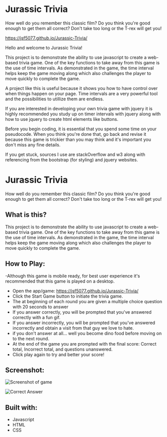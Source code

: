 # Jurassic Trivia
How well do you remember this classic film? Do you think you're good enough to get them all correct? Don't take too long or the T-rex will get you!

https://jsf5077.github.io/Jurassic-Trivia/

Hello and welcome to Jurassic Trivia!

This project is to demonstrate the ability to use javascript to create a web-based trivia game. One of the key functions to take away from this game is the use of time intervals. As demonstrated in the game, the time interval helps keep the game moving along which also challenges the player to move quickly to complete the game. 

A project like this is useful because it shows you how to have control over when things happen on your page. Time intervals are a very powerful tool and the possibilities to utillize them are endless. 

If you are interested in developing your own trivia game with jquery it is highly recommended you study up on timer intervals with jquery along with how to use jquery to create html elements like buttons. 

Before you begin coding, it is essential that you spend some time on your pseudocode. When you think you're done that, go back and revise it because this game is trickier than you may think and it's important you don't miss any fine details. 

If you get stuck, sources I use are stackOverflow and w3 along with referencing from the bootstrap (for styling) and jquery websites. 

# Jurassic Trivia
How well do you remember this classic film? Do you think you're good enough to get them all correct? Don't take too long or the T-rex will get you!

## What is this?

This project is to demonstrate the ability to use javascript to create a web-based trivia game. One of the key functions to take away from this game is the use of time intervals. As demonstrated in the game, the time interval helps keep the game moving along which also challenges the player to move quickly to complete the game. 

## How to Play:
-Although this game is mobile ready, for best user experience it's recommended that this game is played on a desktop.
- Open the app/game: https://jsf5077.github.io/Jurassic-Trivia/
- Click the Start Game button to initiate the trivia game.
- The at beginning of each round you are given a multiple choice question with 20 seconds to answer
- If you answer correctly, you will be prompted that you've answered correctly with a fun gif. 
- If you answer incorrectly, you will be prompted that you've answered incorrectly and obtain a visit from that guy we love to hate.
- if you don't answer at all... well you become dino food before moving on to the next round. 
- At the end of the game you are prompted with the final score: Correct total, Incorrect total, and questions unanswered.
- Click play again to try and better your score!

## Screenshot:

![Screenshot of game](https://user-images.githubusercontent.com/37354778/66722617-068df500-edde-11e9-936a-4f634004ee04.png)

![Correct Answer](https://user-images.githubusercontent.com/37354778/66722652-697f8c00-edde-11e9-9321-045c76d6a323.png)

## Built with:
- Javascript
- HTML
- CSS
